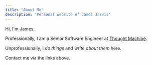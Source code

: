 ```yaml
---
title: "About Me"
description: "Personal website of James Jarvis"
---
```


Hi, I'm James.

Professionally, I am a Senior Software Engineer at [Thought Machine](https://www.thoughtmachine.net).

Unprofessionally, I _do things_ and _write about them_ here.

Contact me via the links above.
